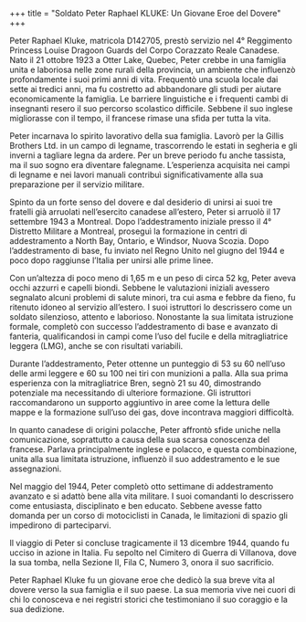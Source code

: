 +++
title = "Soldato Peter Raphael KLUKE: Un Giovane Eroe del Dovere"
+++


Peter Raphael Kluke, matricola D142705, prestò servizio nel 4° Reggimento Princess Louise Dragoon Guards del Corpo Corazzato Reale Canadese. 
Nato il 21 ottobre 1923 a Otter Lake, Quebec, Peter crebbe in una famiglia unita e laboriosa nelle zone rurali della provincia, un ambiente che influenzò profondamente i suoi primi anni di vita. Frequentò una scuola locale dai sette ai tredici anni, ma fu costretto ad abbandonare gli studi per aiutare economicamente la famiglia. 
Le barriere linguistiche e i frequenti cambi di insegnanti resero il suo percorso scolastico difficile. Sebbene il suo inglese migliorasse con il tempo, il francese rimase una sfida per tutta la vita.

Peter incarnava lo spirito lavorativo della sua famiglia. Lavorò per la Gillis Brothers Ltd. in un campo di legname, trascorrendo le estati in segheria e gli inverni a tagliare legna da ardere. Per un breve periodo fu anche tassista, ma il suo sogno era diventare falegname. L’esperienza acquisita nei campi di legname e nei lavori manuali contribuì significativamente alla sua preparazione per il servizio militare.

Spinto da un forte senso del dovere e dal desiderio di unirsi ai suoi tre fratelli già arruolati nell’esercito canadese all’estero, Peter si arruolò il 17 settembre 1943 a Montreal. Dopo l’addestramento iniziale presso il 4° Distretto Militare a Montreal, proseguì la formazione in centri di addestramento a North Bay, Ontario, e Windsor, Nuova Scozia. Dopo l’addestramento di base, fu inviato nel Regno Unito nel giugno del 1944 e poco dopo raggiunse l’Italia per unirsi alle prime linee.

Con un’altezza di poco meno di 1,65 m e un peso di circa 52 kg, Peter aveva occhi azzurri e capelli biondi. 
Sebbene le valutazioni iniziali avessero segnalato alcuni problemi di salute minori, tra cui asma e febbre da fieno, fu ritenuto idoneo al servizio all’estero. I suoi istruttori lo descrissero come un soldato silenzioso, attento e laborioso. 
Nonostante la sua limitata istruzione formale, completò con successo l’addestramento di base e avanzato di fanteria, qualificandosi in campi come l’uso del fucile e della mitragliatrice leggera (LMG), anche se con risultati variabili.

Durante l’addestramento, Peter ottenne un punteggio di 53 su 60 nell’uso delle armi leggere e 60 su 100 nei tiri con munizioni a palla. Alla sua prima esperienza con la mitragliatrice Bren, segnò 21 su 40, dimostrando potenziale ma necessitando di ulteriore formazione. Gli istruttori raccomandarono un supporto aggiuntivo in aree come la lettura delle mappe e la formazione sull’uso dei gas, dove incontrava maggiori difficoltà.

In quanto canadese di origini polacche, Peter affrontò sfide uniche nella comunicazione, soprattutto a causa della sua scarsa conoscenza del francese. Parlava principalmente inglese e polacco, e questa combinazione, unita alla sua limitata istruzione, influenzò il suo addestramento e le sue assegnazioni.

Nel maggio del 1944, Peter completò otto settimane di addestramento avanzato e si adattò bene alla vita militare. I suoi comandanti lo descrissero come entusiasta, disciplinato e ben educato. Sebbene avesse fatto domanda per un corso di motociclisti in Canada, le limitazioni di spazio gli impedirono di parteciparvi.

Il viaggio di Peter si concluse tragicamente il 13 dicembre 1944, quando fu ucciso in azione in Italia. 
Fu sepolto nel Cimitero di Guerra di Villanova, dove la sua tomba, nella Sezione II, Fila C, Numero 3, onora il suo sacrificio.

Peter Raphael Kluke fu un giovane eroe che dedicò la sua breve vita al dovere verso la sua famiglia e il suo paese. La sua memoria vive nei cuori di chi lo conosceva e nei registri storici che testimoniano il suo coraggio e la sua dedizione.
